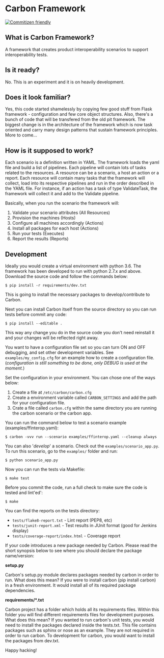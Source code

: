 # Carbon Framework

[![Commitizen friendly](https://img.shields.io/badge/commitizen-friendly-brightgreen.svg)](http://commitizen.github.io/cz-cli/)

## What is Carbon Framework?

A framework that creates product interoperability scenarios to support
interoperability tests.

## Is it ready?

No. This is an experiment and it is on heavily development.

## Does it look familiar?

Yes, this code started shamelessly by copying few good stuff from Flask
framework - configuration and few core object structures. Also, there's
a bunch of code that will be transfered from the old pit framework. The
biggest change is in the architecture of the framework which is now task
oriented and carry many design patterns that sustain framework principles.
More to come...

## How is it supposed to work?

Each scenario is a definition written in YAML. The framework loads the
yaml file and build a list of pipelines. Each pipeline will contain lots
of tasks related to the resources. A resource can be a scenario, a host
an action or a report. Each resource will contain many tasks that the
framework will collect, load into its respective pipelines and run in
the order described in the YAML file. For instance, if an action has a
task of type ValidateTask, the framework will collect it and add to the
Validate pipeline.

Basically, when you run the scenario the framework will:

1. Validate your scenario attributes (All Resources)
2. Provision the machines (Hosts)
3. Configure all machines accordingly (Actions)
4. Install all packages for each host (Actions)
4. Run your tests (Executes)
5. Report the results (Reports)

## Development

Ideally you would create a virtual environment with python 3.6. The
framework has been developed to run with python 2.7.x and above.
Download the source code and follow the commands below:

```commandline
$ pip install -r requirements/dev.txt
```

This is going to install the necessary packages to develop/contribute to Carbon.

Next you can install Carbon itself from the source directory so you can
run tests before commit any code:

```commandline
$ pip install --editable .
```

This way any change you do in the source code you don't need reinstall
it and your changes will be reflected right away.

You want to have a configuration file set so you can turn ON and OFF debugging,
and set other development variables. See `examples/my_config.cfg` for an example
how to create a configuration file. (_configuration is still something to be done,
only DEBUG is used at the moment._)

Set the configuration in your environment. You can chose one of the ways below:

1. Create a file at `/etc/carbon/carbon.cfg`
2. Create a environment variable called `CARBON_SETTINGS` and add the path for
   your configuration file.
3. Crate a file called `carbon.cfg` within the same directory you are running
   the carbon scenario or the carbon app.

You can run the command below to test a scenario example (examples/ffinterop.yaml):

```commandline
$ carbon -vvv run --scenario examples/ffinterop.yaml --cleanup always
```

You can also '_develop_' a scenario. Check out the `examples/scenario_app.py`.
To run this scenario, go to the `examples/` folder and run:

```commandline
$ python scenario_app.py
```

Now you can run the tests via Makefile:

```commandline
$ make test
```

Before you commit the code, run a full check to make sure the code is
tested and lint'ed':

```commandline
$ make
```

You can find the reports on the tests directory:

 * `tests/flake8-report.txt` - Lint report (PEP8, etc)
 * `tests/junit-report.xml` - Test results in JUnit format (good for Jenkins display)
 * `tests/coverage-report/index.html` - Coverage report

If your code introduces a new package needed by Carbon. Please read the
short synopsis below to see where you should declare the package name/version:

**setup.py**

Carbon's setup.py module declares packages needed by carbon in order to run.
What does this mean? If you were to install carbon (pip install carbon) in a
fresh environment. It would install all of its required package dependencies.

**requirements/*.txt**

Carbon project has a folder which holds all its requirements files.
Within this folder you will find different requirements files for
development purposes. What does this mean? If you wanted to run carbon's
unit tests, you would need to install the packages declared inside the
tests.txt. This file contains packages such as sphinx or nose as an
example. They are not required in order to run carbon. To
development for carbon, you would want to install the packages from
dev.txt.

Happy hacking!